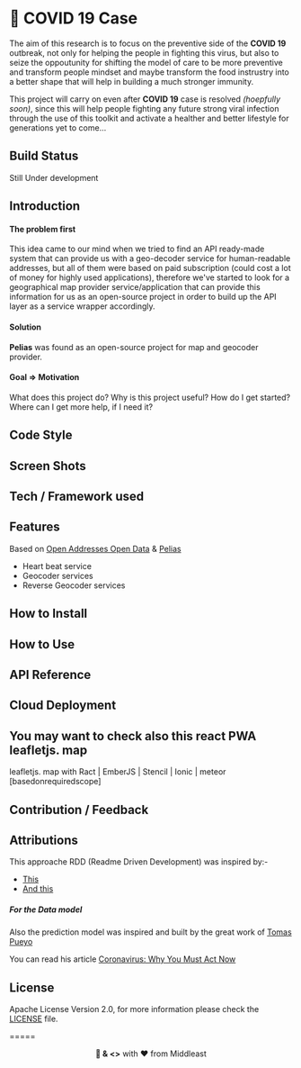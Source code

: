 # 🦠 **COVID 19 Case**
The aim of this research is to focus on the preventive side of the **COVID 19** outbreak, not only for helping the people in fighting this virus, but also to seize the oppoutunity for shifting the model of care to be more preventive and transform people mindset and maybe transform the food instrustry into a better shape that will help in building a much stronger immunity.

This project will carry on even after **COVID 19** case is resolved *(hoepfully soon)*, since this will help people fighting any future strong viral infection through the use of this toolkit and activate a healther and better lifestyle for generations yet to come...

## Build Status
Still Under development


## Introduction
#### The problem first
This idea came to our mind when we tried to find an API ready-made system that can provide us with a geo-decoder service for human-readable addresses, but all of them were based on paid subscription (could cost a lot of money for highly used applications), therefore we've started to look for a geographical map provider service/application that can provide this information for us as an open-source project in order to build up the API layer as a service wrapper accordingly.

#### Solution
 **Pelias** was found as an open-source project for map and geocoder provider.

#### Goal => Motivation
What does this project do?
Why is this project useful?
How do I get started?
Where can I get more help, if I need it?

## Code Style

## Screen Shots

## Tech / Framework used

## Features
Based on [Open Addresses Open Data](http://results.openaddresses.io/) & [Pelias](https://pelias.io/)
+  Heart beat service
+  Geocoder services
+  Reverse Geocoder services

## How to Install

## How to Use

## API Reference

## Cloud Deployment

## You may want to check also this react PWA leafletjs. map
leafletjs. map with Ract | EmberJS | Stencil | Ionic | meteor [basedonrequiredscope]

## Contribution / Feedback

## Attributions

This approache RDD (Readme Driven Development) was inspired by:-

+   [This](https://medium.com/@meakaakka/a-beginners-guide-to-writing-a-kickass-readme-7ac01da88ab3)
+   [And this]( http://tom.preston-werner.com/2010/08/23/readme-driven-development.html)

##### For the Data model
Also the prediction model was inspired and built by the great work of [Tomas Pueyo](https://medium.com/@tomaspueyo)

You can read his article [Coronavirus: Why You Must Act Now](https://medium.com/@tomaspueyo/coronavirus-act-today-or-people-will-die-f4d3d9cd99ca)

## License
Apache License Version 2.0, for more information please check the [LICENSE](LICENSE) file.


=====
<p align="center">
<b>🧱 & <></b> with ❤️ from Middleast
</p>